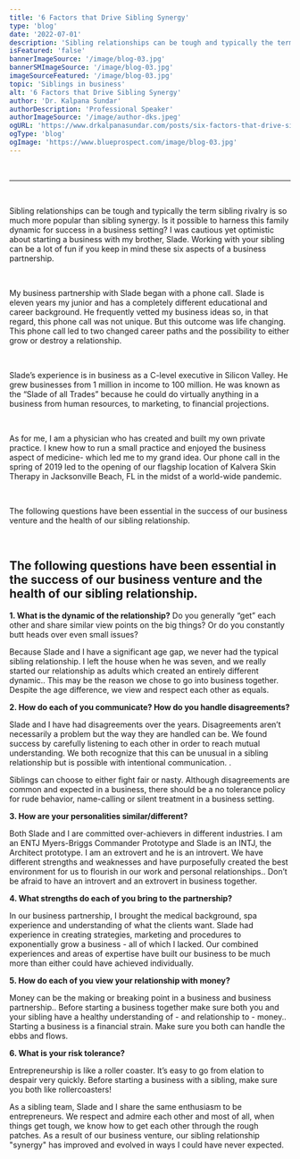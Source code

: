 ```yaml
---
title: '6 Factors that Drive Sibling Synergy'
type: 'blog'
date: '2022-07-01'
description: 'Sibling relationships can be tough and typically the term sibling rivalry is so much more popular than sibling synergy.'
isFeatured: 'false'
bannerImageSource: '/image/blog-03.jpg'
bannerSMImageSource: '/image/blog-03.jpg'
imageSourceFeatured: '/image/blog-03.jpg'
topic: 'Siblings in business'
alt: '6 Factors that Drive Sibling Synergy'
author: 'Dr. Kalpana Sundar'
authorDescription: 'Professional Speaker'
authorImageSource: '/image/author-dks.jpeg'
ogURL: 'https://www.drkalpanasundar.com/posts/six-factors-that-drive-sibling-synergy'
ogType: 'blog'
ogImage: 'https://www.blueprospect.com/image/blog-03.jpg'
---
```

<br>

---
<br>

Sibling relationships can be tough and typically the term sibling rivalry is so much more popular than sibling synergy. Is it possible to harness this family dynamic for success in a business setting? I was cautious yet optimistic  about starting a business with my brother, Slade. Working with your sibling can be a lot of fun if you keep in mind these six aspects of a business partnership.

<br>

My business partnership with Slade began with a phone call. Slade is eleven years my junior and has a completely different educational and career background. He frequently vetted my business ideas so, in that regard, this phone call was not unique. But this outcome was life changing. This phone call led to two changed career paths and the possibility to either grow or destroy a relationship.

<br>

Slade’s experience is in business as a C-level executive in Silicon Valley. He grew businesses from 1 million in income to 100 million. He was known as the “Slade of all Trades” because he could do virtually anything in a business from human resources, to marketing, to  financial projections.

<br>

As for me, I am a physician who has created and built my  own private practice. I knew how to run a small practice and  enjoyed the business aspect of medicine- which led me to my grand idea. Our phone call in the spring of 2019 led to the opening of our flagship location of Kalvera Skin Therapy in Jacksonville Beach, FL in the midst of a world-wide  pandemic.

<br>

The following questions have been essential in the success of our business venture and the health of our sibling relationship.

<br>

## The following questions have been essential in the success of our business venture and the health of our sibling relationship.



**1.  What is the dynamic of the relationship?**
Do you generally “get” each other and share similar view points on the big things? Or do you constantly butt heads over even small issues?

Because Slade and I have a significant age gap, we never had the typical sibling relationship. I left the house when he was seven, and we really started our relationship as adults which created an entirely different dynamic.. This may be the reason we chose to go into business together. Despite the age difference, we view and respect each other as equals.


**2.  How do each of you communicate? How do you handle disagreements?**

Slade and I have had disagreements over the years. Disagreements aren’t necessarily a problem but the  way they are handled can be. We found success by carefully listening to each other in order to reach  mutual understanding. We both recognize that this can be  unusual in a sibling relationship but is possible with intentional communication. .

Siblings can choose to either fight fair or nasty. Although disagreements are common and expected in a business, there should be a no tolerance policy for rude behavior, name-calling or silent treatment in a business setting.


**3. How are your personalities similar/different?**

Both Slade and I are committed over-achievers in different industries. I am an ENTJ Myers-Briggs Commander Prototype and Slade is an INTJ, the Architect prototype. I am an extrovert and he is an introvert. We have different strengths and weaknesses and have purposefully created the best environment for us to flourish in our work and personal relationships.. Don’t be afraid to have  an introvert and an extrovert in business together.


**4. What strengths do each of you bring to the partnership?**

In our business partnership, I brought  the medical background, spa experience and understanding of what the clients want. Slade had experience in creating strategies, marketing and procedures to exponentially grow a business - all of which I lacked.   Our combined experiences and areas of expertise have built our business to be much more than either could have achieved individually.


**5. How do each of you view your relationship with money?**

Money can be the making or breaking point in a business and business partnership.. Before starting a business together make sure both you and your sibling have a healthy understanding of -  and relationship to -  money.. Starting a business is a financial strain. Make sure you both can handle the ebbs and flows.

**6. What is your risk tolerance?**

Entrepreneurship is like a roller coaster. It’s easy to go from elation  to despair very quickly. Before starting a business with a sibling, make sure you both like rollercoasters!

As a sibling team, Slade and I share the same enthusiasm to be entrepreneurs. We respect and admire each other and most of all, when things get tough, we know how to get each other through the rough patches.  As a result of our business venture, our sibling relationship "synergy" has improved and evolved in ways I could have never expected.






